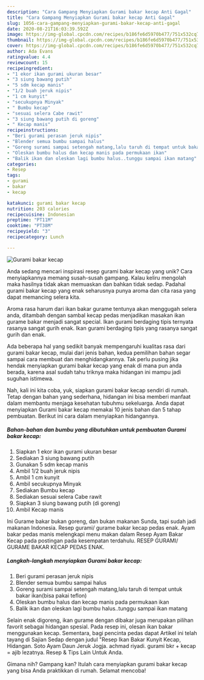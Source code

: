 ```yaml
---
description: "Cara Gampang Menyiapkan Gurami bakar kecap Anti Gagal"
title: "Cara Gampang Menyiapkan Gurami bakar kecap Anti Gagal"
slug: 1056-cara-gampang-menyiapkan-gurami-bakar-kecap-anti-gagal
date: 2020-08-21T16:03:39.592Z
image: https://img-global.cpcdn.com/recipes/b186fe6d5970b477/751x532cq70/gurami-bakar-kecap-foto-resep-utama.jpg
thumbnail: https://img-global.cpcdn.com/recipes/b186fe6d5970b477/751x532cq70/gurami-bakar-kecap-foto-resep-utama.jpg
cover: https://img-global.cpcdn.com/recipes/b186fe6d5970b477/751x532cq70/gurami-bakar-kecap-foto-resep-utama.jpg
author: Ada Evans
ratingvalue: 4.4
reviewcount: 15
recipeingredient:
- "1 ekor ikan gurami ukuran besar"
- "3 siung bawang putih"
- "5 sdm kecap manis"
- "1/2 buah jeruk nipis"
- "1 cm kunyit"
- "secukupnya Minyak"
- " Bumbu kecap"
- "sesuai selera Cabe rawit"
- "3 siung bawang putih di goreng"
- " Kecap manis"
recipeinstructions:
- "Beri gurami perasan jeruk nipis"
- "Blender semua bumbu sampai halus"
- "Goreng surami sampai setengah matang,lalu taruh di tempat untuk bakar ikan(bisa pakai teflon)"
- "Oleskan bumbu halus dan kecap manis pada permukaan ikan"
- "Balik ikan dan oleskan lagi bumbu halus..tunggu sampai ikan matang"
categories:
- Resep
tags:
- gurami
- bakar
- kecap

katakunci: gurami bakar kecap 
nutrition: 203 calories
recipecuisine: Indonesian
preptime: "PT11M"
cooktime: "PT38M"
recipeyield: "3"
recipecategory: Lunch

---
```



![Gurami bakar kecap](https://img-global.cpcdn.com/recipes/b186fe6d5970b477/751x532cq70/gurami-bakar-kecap-foto-resep-utama.jpg)

Anda sedang mencari inspirasi resep gurami bakar kecap yang unik? Cara menyiapkannya memang susah-susah gampang. Kalau keliru mengolah maka hasilnya tidak akan memuaskan dan bahkan tidak sedap. Padahal gurami bakar kecap yang enak seharusnya punya aroma dan cita rasa yang dapat memancing selera kita.

Aroma rasa harum dari ikan bakar gurame tentunya akan menggugah selera anda, ditambah dengan sambal kecap pedas menjadikan masakan ikan gurame bakar menjadi sangat special. Ikan gurami berdaging tipis ternyata rasanya sangat gurih enak. Ikan gurami berdaging tipis yang rasanya sangat gurih dan enak.

Ada beberapa hal yang sedikit banyak mempengaruhi kualitas rasa dari gurami bakar kecap, mulai dari jenis bahan, kedua pemilihan bahan segar sampai cara membuat dan menghidangkannya. Tak perlu pusing jika hendak menyiapkan gurami bakar kecap yang enak di mana pun anda berada, karena asal sudah tahu triknya maka hidangan ini mampu jadi suguhan istimewa.


Nah, kali ini kita coba, yuk, siapkan gurami bakar kecap sendiri di rumah. Tetap dengan bahan yang sederhana, hidangan ini bisa memberi manfaat dalam membantu menjaga kesehatan tubuhmu sekeluarga. Anda dapat menyiapkan Gurami bakar kecap memakai 10 jenis bahan dan 5 tahap pembuatan. Berikut ini cara dalam menyiapkan hidangannya.

<!--inarticleads1-->

##### Bahan-bahan dan bumbu yang dibutuhkan untuk pembuatan Gurami bakar kecap:

1. Siapkan 1 ekor ikan gurami ukuran besar
1. Sediakan 3 siung bawang putih
1. Gunakan 5 sdm kecap manis
1. Ambil 1/2 buah jeruk nipis
1. Ambil 1 cm kunyit
1. Ambil secukupnya Minyak
1. Sediakan  Bumbu kecap
1. Sediakan sesuai selera Cabe rawit
1. Siapkan 3 siung bawang putih (di goreng)
1. Ambil  Kecap manis


Ini Gurame bakar bukan goreng, dan bukan makanan Sunda, tapi sudah jadi makanan Indonesia. Resep gurami/ gurame bakar kecap pedas enak. Ayam bakar pedas manis melengkapi menu makan dalam Resep Ayam Bakar Kecap pada postingan pada kesempatan terdahulu. RESEP GURAMI/ GURAME BAKAR KECAP PEDAS ENAK. 

<!--inarticleads2-->

##### Langkah-langkah menyiapkan Gurami bakar kecap:

1. Beri gurami perasan jeruk nipis
1. Blender semua bumbu sampai halus
1. Goreng surami sampai setengah matang,lalu taruh di tempat untuk bakar ikan(bisa pakai teflon)
1. Oleskan bumbu halus dan kecap manis pada permukaan ikan
1. Balik ikan dan oleskan lagi bumbu halus..tunggu sampai ikan matang


Selain enak digoreng, ikan gurame dengan dibakar juga merupakan pilihan favorit sebagai hidangan spesial. Pada resep ini, olesan ikan bakar menggunakan kecap. Sementara, bagi pencinta pedas dapat Artikel ini telah tayang di Sajian Sedap dengan judul &#34;Resep Ikan Bakar Kunyit Kecap, Hidangan. Soto Ayam Daun Jeruk Jogja. achmad riyadi. gurami bkr + kecap = ajib lezatnya. Resep &amp; Tips Lain Untuk Anda. 

Gimana nih? Gampang kan? Itulah cara menyiapkan gurami bakar kecap yang bisa Anda praktikkan di rumah. Selamat mencoba!
